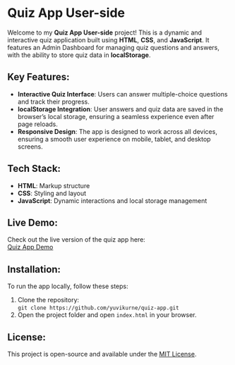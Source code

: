 # Quiz App User-side

Welcome to my **Quiz App User-side** project! This is a dynamic and interactive quiz application built using **HTML**, **CSS**, and **JavaScript**. It features an Admin Dashboard for managing quiz questions and answers, with the ability to store quiz data in **localStorage**.

## Key Features:
- **Interactive Quiz Interface**: Users can answer multiple-choice questions and track their progress.
- **localStorage Integration**: User answers and quiz data are saved in the browser’s local storage, ensuring a seamless experience even after page reloads.
- **Responsive Design**: The app is designed to work across all devices, ensuring a smooth user experience on mobile, tablet, and desktop screens.

## Tech Stack:
- **HTML**: Markup structure
- **CSS**: Styling and layout
- **JavaScript**: Dynamic interactions and local storage management

## Live Demo:
Check out the live version of the quiz app here:  
[Quiz App Demo](https://quiz-hqu2vhzjd-yuvraj-kurnes-projects.vercel.app/)

## Installation:
To run the app locally, follow these steps:
1. Clone the repository:  
   `git clone https://github.com/yuvikurne/quiz-app.git`
2. Open the project folder and open `index.html` in your browser.

## License:
This project is open-source and available under the [MIT License](LICENSE).
